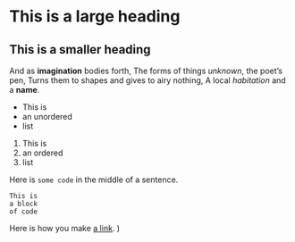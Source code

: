 # This is a large heading

## This is a smaller heading

And as **imagination** bodies forth,
The forms of things *unknown*, the poet’s pen,
Turns them to shapes and gives to airy nothing,
A local *habitation* and a **name**.

- This is
- an unordered
- list

1. This is
2. an ordered
3. list

Here is `some code` in the middle of a sentence.

```
This is
a block
of code
```

Here is how you make [a link](https://www.wikipedia.org/).
)
